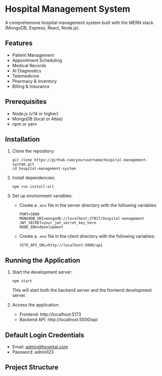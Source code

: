# Hospital Management System

A comprehensive hospital management system built with the MERN stack (MongoDB, Express, React, Node.js).

## Features

- Patient Management
- Appointment Scheduling
- Medical Records
- AI Diagnostics
- Telemedicine
- Pharmacy & Inventory
- Billing & Insurance

## Prerequisites

- Node.js (v14 or higher)
- MongoDB (local or Atlas)
- npm or yarn

## Installation

1. Clone the repository:

   ```
   git clone https://github.com/yourusername/hospital-management-system.git
   cd hospital-management-system
   ```

2. Install dependencies:

   ```
   npm run install-all
   ```

3. Set up environment variables:
   - Create a `.env` file in the server directory with the following variables:
     ```
     PORT=5000
     MONGODB_URI=mongodb://localhost:27017/hospital-management
     JWT_SECRET=your_jwt_secret_key_here
     NODE_ENV=development
     ```
   - Create a `.env` file in the client directory with the following variables:
     ```
     VITE_API_URL=http://localhost:5000/api
     ```

## Running the Application

1. Start the development server:

   ```
   npm start
   ```

   This will start both the backend server and the frontend development server.

2. Access the application:
   - Frontend: http://localhost:5173
   - Backend API: http://localhost:5000/api

## Default Login Credentials

- Email: admin@hospital.com
- Password: admin123

## Project Structure
